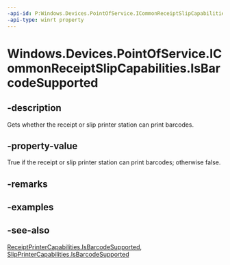 ----api-id: P:Windows.Devices.PointOfService.ICommonReceiptSlipCapabilities.IsBarcodeSupported
-api-type: winrt property
---<!-- Property syntaxpublic bool IsBarcodeSupported { get; }--># Windows.Devices.PointOfService.ICommonReceiptSlipCapabilities.IsBarcodeSupported## -descriptionGets whether the receipt or slip printer station can print barcodes.## -property-valueTrue if the receipt or slip printer station can print barcodes; otherwise false.## -remarks## -examples## -see-also[ReceiptPrinterCapabilities.IsBarcodeSupported](receiptprintercapabilities_isbarcodesupported.md), [SlipPrinterCapabilities.IsBarcodeSupported](slipprintercapabilities_isbarcodesupported.md)